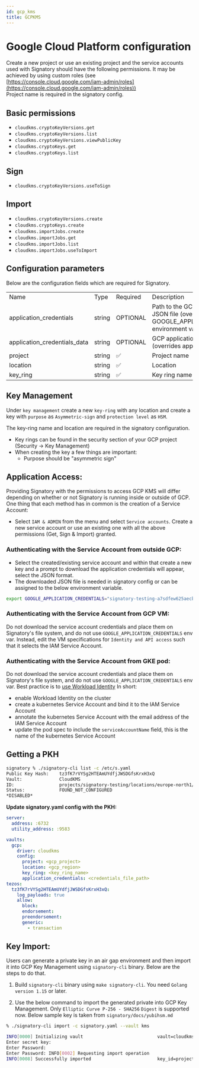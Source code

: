 ```yaml
---
id: gcp_kms
title: GCPKMS
---
```


# **Google Cloud Platform configuration**

Create a new project or use an existing project and the service accounts used with Signatory should have the following permissions. It may be achieved by using custom roles (see [https://console.cloud.google.com/iam-admin/roles](https://console.cloud.google.com/iam-admin/roles)) \
Project name is required in the signatory config.

## **Basic permissions**

* `cloudkms.cryptoKeyVersions.get`
* `cloudkms.cryptoKeyVersions.list`
* `cloudkms.cryptoKeyVersions.viewPublicKey`
* `cloudkms.cryptoKeys.get`
* `cloudkms.cryptoKeys.list`

## **Sign**

* `cloudkms.cryptoKeyVersions.useToSign`

## **Import**

* `cloudkms.cryptoKeyVersions.create`
* `cloudkms.cryptoKeys.create`
* `cloudkms.importJobs.create`
* `cloudkms.importJobs.get`
* `cloudkms.importJobs.list`
* `cloudkms.importJobs.useToImport`

## **Configuration parameters**

Below are the configuration fields which are required for Signatory.

|||||
|--- |--- |--- |--- |
|Name|Type|Required|Description|
|application_credentials|string|OPTIONAL|Path to the GCP application token JSON file (overrides GOOGLE_APPLICATION_CREDENTIALS environment variable)|
|application_credentials_data|string|OPTIONAL|GCP application token JSON data (overrides application_credentials)|
|project|string|✅|Project name|
|location|string|✅|Location|
|key_ring|string|✅|Key ring name|

## **Key Management**

Under `key management` create a new `key-ring` with any location and create a key with `purpose` as `Asymmetric-sign` and `protection level` as `HSM`.

The key-ring name and location are required in the signatory configuration.

- Key rings can be found in the security section of your GCP project (Security -> Key Management)
- When creating the key a few things are important:
  - Purpose should be "asymmetric sign"

## **Application Access:**

Providing Signatory with the permissions to access GCP KMS will differ depending on whether or not Signatory is running inside or outside of GCP. 
One thing that each method has in common is the creation of a Service Account:

* Select `IAM & ADMIN` from the menu and select `Service accounts`. Create a new service account or use an existing one with all the above permissions (Get, Sign & Import) granted.

### **Authenticating with the Service Account from outside GCP:**

* Select the created/existing service account and within that create a new key and a prompt to download the application credentials will appear, select the JSON format.
* The downloaded JSON file is needed in signatory config or can be assigned to the below environment variable.

```sh
export GOOGLE_APPLICATION_CREDENTIALS="signatory-testing-a7sdfew625aecb.json"
```

### **Authenticating with the Service Account from GCP VM:**

Do not download the service account credentials and place them on Signatory's file system, and do not use `GOOGLE_APPLICATION_CREDENTIALS` env var. Instead, edit the VM specifications for `Identity and API access` such that it selects the IAM Service Account.

### **Authenticating with the Service Account from GKE pod:**

Do not download the service account credentials and place them on Signatory's file system, and do not use `GOOGLE_APPLICATION_CREDENTIALS` env var. Best practice is to [use Workload Identity](https://cloud.google.com/kubernetes-engine/docs/how-to/workload-identity)  In short:

* enable Workload Identity on the cluster
* create a kubernetes Service Account and bind it to the IAM Service Account
* annotate the kubernetes Service Account with the email address of the IAM Service Account
* update the pod spec to include the `serviceAccountName` field, this is the name of the kubernetes Service Account

## **Getting a PKH**

```sh
signatory % ./signatory-cli list -c /etc/s.yaml
Public Key Hash:    tz3fK7rVYSg2HTEAmUYdfjJWSDGfsKrxH3xQ
Vault:              CloudKMS
ID:                 projects/signatory-testing/locations/europe-north1/keyRings/sigy-key/cryptoKeys/sigyhsm/cryptoKeyVersions/4
Status:             FOUND_NOT_CONFIGURED
*DISABLED*
```

**Update signatory.yaml config with the PKH:**

```yaml
server:
  address: :6732
  utility_address: :9583

vaults:
  gcp:
    driver: cloudkms
    config:
      project: <gcp_project>
      location: <gcp_region>
      key_ring: <key_ring_name>
      application_credentials: <credentials_file_path>
tezos:
  tz3fK7rVYSg2HTEAmUYdfjJWSDGfsKrxH3xQ:
    log_payloads: true
    allow:
      block:
      endorsement:
      preendorsement:
      generic:
        - transaction
```

## **Key Import:**

Users can generate a private key in an air gap environment and then import it into GCP Key Management using `signatory-cli` binary. Below are the steps to do that.

1. Build `signatory-cli` binary using `make signatory-cli`. You need `Golang version 1.15` or later.

2. Use the below command to import the generated private into GCP Key Management. Only `Elliptic Curve P-256 - SHA256` `Digest` is supported now. Below sample key is taken from `signatory/docs/yubihsm.md`

```sh
% ./signatory-cli import -c signatory.yaml --vault kms

INFO[0000] Initializing vault                            vault=cloudkms vault_name=kms
Enter secret key: 
Enter Password: 
Enter Password: INFO[0002] Requesting import operation                   pkh=tz3be5v4ZWL3zQYUZoLWJQy8P3H6RJryVVXn vault=CloudKMS vault_name=projects/signatory-testing/locations/europe-north1/keyRings/sign-ring
INFO[0008] Successfully imported                         key_id=projects/signatory-testing/locations/europe-north1/keyRings/sign-ring/cryptoKeys/signatory-imported-215FwcXxhLdlr9IYwzA31vwANmy/cryptoKeyVersions/1 pkh=tz3be5v4ZWL3zQYUZoLWJQy8P3H6RJryVVXn vault=CloudKMS vault_name=projects/signatory-testing/locations/europe-north1/keyRings/sign-ring
```